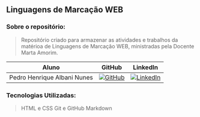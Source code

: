 
## Linguagens de Marcação WEB

### Sobre o repositório:
> Repositório criado para armazenar as atividades e trabalhos da matérioa de Linguagens de Marcação WEB, ministradas pela Docente Marta Amorim.

Aluno | GitHub | LinkedIn
:-----------------------:| :--------------: | :------------:
Pedro Henrique Albani Nunes | [![GitHub](https://img.shields.io/badge/github-black?style=for-the-badge&logo=github)](https://github.com/PedroAlbaniNunes) | [![LinkedIn](https://img.shields.io/badge/linkedin-blue?style=for-the-badge&logo=linkedin)](https://www.linkedin.com/in/pedro-henrique-albani-nunes-33a729270/)

### Tecnologias Utilizadas:
>HTML e CSS
>Git e GitHub
>Markdown
